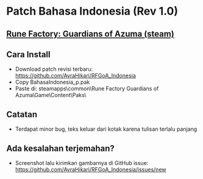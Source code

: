 # Patch Bahasa Indonesia (Rev 1.0)
## [Rune Factory: Guardians of Azuma (steam)](https://store.steampowered.com/app/2864560/Rune_Factory_Guardians_of_Azuma/)

## Cara Install
- Download patch revisi terbaru: https://github.com/AyraHikari/RFGoA_Indonesia
- Copy BahasaIndonesia_p.pak
- Paste di: steamapps\common\Rune Factory Guardians of Azuma\Game\Content\Paks\

## Catatan
- Terdapat minor bug, teks keluar dari kotak karena tulisan terlalu panjang

## Ada kesalahan terjemahan? 
- Screenshot lalu kirimkan gambarnya di GitHub issue: https://github.com/AyraHikari/RFGoA_Indonesia/issues/new